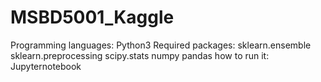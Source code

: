 # MSBD5001_Kaggle


Programming languages: Python3
Required packages:
  sklearn.ensemble
  sklearn.preprocessing
  scipy.stats
  numpy
  pandas
how to run it: Jupyternotebook
